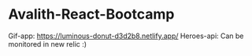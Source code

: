 # Avalith-React-Bootcamp
Gif-app: https://luminous-donut-d3d2b8.netlify.app/
Heroes-api: Can be monitored in new relic :)
